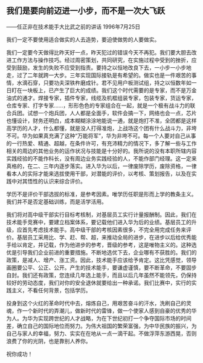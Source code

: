## 我们是要向前迈进一小步，而不是一次大飞跃

——任正非在技术能手大比武之前的讲话
1996年7月25日

我们一定不要使用适合做实的人去造势，要迫使做势的人要做实。

我们一定要今天做得比昨天好一点，昨天犯过的错误今天不再犯。我们要大胆去改进工作方法与操作技巧。经过周密策划，共同研究，在实施过程中受到的挫折，应受到鼓励，发生的失败不应受到指责。要持之以恒地改良下去，一小步一小步地走，过了二年就跨一大步。三年实现国际接轨是有希望的。做实也是一件艰苦的事情，水滴石穿，只要功夫深铁杵磨成针。君不见用户板测试组，持之以恒数年如一日盯在一块板上，已产生了巨大的成绩。我们这个时代需要的是专家，而不是万金油式的通才。焊接专家，插件专家，线缆及机框组装专家，包装专家，货运专家，仓库专家、打字专家……，形形色色的专家组合在一起，就是一个极有战斗力的联合兵团。试想一个炮兵团，人人都是全面手，软件会搞一下，网络也会一点，芯片也懂设计，财务还明白，成本糊糊涂涂地能说一通，就是炮打不准，全团都是这样高学历的人才，什么都懂，就是没人打得准炮，上战场这个团有什么战斗力，非垮不可。华为如果真充满了这种“万能将军”，华为非垮不可。每一个人要对自己从事的一行热爱、精通、超越，在条件许可，有充沛精力的情况下，多了解一些与工作相关的周边的其他业务的运作状况与技能是十分好的。我所说的没有本职所辖内容实践经验的不能作科长，没有周边业务实践经验的人，不能作部门经理。这一定来真格的，在二、三年内逐步落实。进入华为以后，一律废除学历，废除资格，一律看本人的实际才能来选拔使用干部，对潜能的评价，以考核、策划报告，以及在实践中对其悟性的认识来综合评价。

学历不是评价干部选拔的标准，是参考因素。唯学历任职是形而上学的教条主义。我们并不是否定基础训练，而是活学活用。

我们将对高中级干部实行目标考核制，对基层员工实行计量报酬制。因此，我们在技术能手竞赛中，要建立档案体系，要记载他们进入华为后的业绩。基层员工的升级，应首先考虑技术能手。高中级干部的考核因素很多，不完全用完成任务来评价。基层员工采用比、学、赶、帮、超，来推动全局的进步，在进步以后给优秀能手给以肯定，并记载，作为他进步的参考，晋级的参考，这是唯物主义的。这种选优是引导我们企业前进的重要措施。不断地选优下去，企业哪有不获胜的。我们的政策，是减人、增产、涨工资。因此，技术能手应该给予肯定。这比凭感觉，领导画圈要公平、公正、公开。产生的技术能手，要谦虚谨慎，要不断革命，不要固步自封。我们还有政策，您连续几年选上能手，而且以后几年虽然不能领先，仍保持较好的劳动态度，我们对你的安全退休就要给出一种承诺。我们比赛中，实行的实践主义，不看任何背景，包括学历。

投身到这个火红的革命时代中去，熔炼自己，用艰苦奋斗的汗水，洗刷自己的灵魂，作一个新时代的弄潮儿，做新时代的雷锋，做一个使家人感到自豪的优秀的华为人。为华为实现跨世纪的人才战略，为在下世纪初打一个争夺国际市场的时间差，确立自己的国际地位而努力。为伟大祖国的繁荣富强，为中华民族的振兴，为自己与家人的幸福，努力、实实在在地从一点一滴干起。不做浮萍东游西晃，否则浪费了你的光阴，也是靠别人养你。

  祝你成功！
